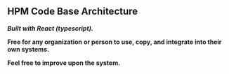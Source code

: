 ## HPM Code Base Architecture

***Built with React (typescript).***

**Free for any organization or person to use, copy, and integrate into their own systems.**

**Feel free to improve upon the system.**
